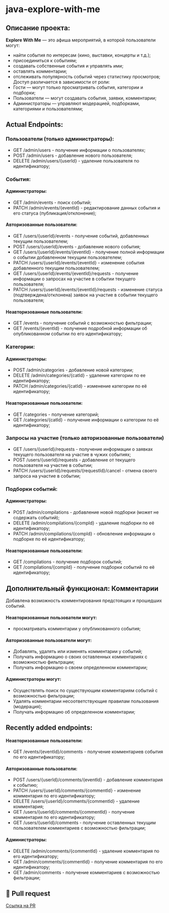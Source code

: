 # java-explore-with-me

## Описание проекта:
**Explore With Me** — это афиша мероприятий, в которой пользователи могут:
- найти события по интересам (кино, выставки, концерты и т.д.);
- присоединиться к событиям;
- создавать собственные события и управлять ими;
- оставлять комментарии;
- отслеживать популярность событий через статистику просмотров;
Доступ различается в зависимости от роли:
- Гости — могут только просматривать события, категории и подборки;
- Пользователи — могут создавать события, заявки, комментарии;
- Администраторы — управляют модерацией, подборками, категориями и пользователями;

## Actual Endpoints:

### Пользователи (только администраторы):

- GET /admin/users - получение информации о пользователях;
- POST /admin/users - добавление нового пользователя;
- DELETE /admin/users/{userId} - удаление пользователя по идентификатору;

### События:

#### Администраторы:
- GET /admin/events - поиск событий;
- PATCH /admin/events/{eventId} - редактирование данных события и его статуса (публикация/отклонение);

#### Авторизованные пользователи:
- GET /users/{userId}/events - получение событий, добавленных текущим пользователем;
- POST /users/{userId}/events - добавление нового события;
- GET /users/{userId}/events/{eventId} - получение полной информации о событии добавленном текущим пользователем;
- PATCH /users/{userId}/events/{eventId} - изменение события добавленного текущим пользователем;
- GET /users/{userId}/events/{eventId}/requests - получение информации о запросах на участие
  в событии текущего пользователя;
- PATCH /users/{userId}/events/{eventId}/requests - изменение статуса (подтверждена/отклонена) заявок на участие
  в событии текущего пользователя;
  
#### Неавторизованные пользователи:
- GET /events - получение событий с возможностью фильтрации;
- GET /events/{eventId} - получение подробной информации об опубликованном событии по его идентификатору;

### Категории:

#### Администраторы:
- POST /admin/categories - добавление новой категории;
- DELETE /admin/categories/{catId} - удаление категории по ее идентификатору;
- PATCH /admin/categories/{catId} - изменение категории по её идентификатору;
  
#### Неавторизованные пользователи:
- GET /categories - получение категорий;
- GET /categories/{catId} - получение информации о категории по её идентификатору;

### Запросы на участие (только авторизованные пользователи)

- GET /users/{userId}/requests - получение информации о заявках текущего пользователя на участие в чужих событиях;
- POST /users/{userId}/requests - добавление от текущего пользователя на участие в событии;
- PATCH /users/{userId}/requests/{requestId}/cancel - отмена своего запроса на участие в событии;

### Подборки событий:

#### Администраторы:
- POST /admin/compilations - добавление новой подборки (может не содержать событий);
- DELETE /admin/compilations/{compId} - удаление подборки по её идентификатору;
- PATCH /admin/compilations/{compId} - обновление информации о подборке по её идентификатору;
  
#### Неавторизованные пользователи:
- GET /compilations - получение подборок событий;
- GET /compilations/{compId} - получение подборки событий по её идентификатору;

## Дополнительный функционал: Комментарии
Добавлена возможность комментирования предстоящих и прошедших событий. 

#### Неавторизованные пользователи могут:
- просматривать комментарии у опубликованного события;

#### Авторизованные пользователи могут:
- Добавлять, удалять или изменять комментарии у событий;
- Получать информацию о своих оставленных комментариях с возможностью фильтрации;
- Получать информацию о своем определенном комментарии;

#### Администраторы могут:
- Осуществлять поиск по существующим комментариям событий с возможностью фильтрации;
- Удалять комментарии несоответствующие правилам пользования (модерация);
- Получать информацию об определенном комментарии;

## Recently added endpoints:

#### Неавторизованные пользователи:
- GET /events/{eventId}/comments - получение комментариев события по его идентификатору;
  
#### Авторизованные пользователи:
- POST /users/{userId}/comments/{eventId} - добавление комментария к событию;
- PATCH /users/{userId}/comments/{commentId} - изменение комментария по его идентификатору;
- DELETE /users/{userId}/comments/{commentId} - удаление комментария;
- GET /users/{userId}/comments/{commentId} - получение комментария по его идентификатору;
- GET /users/{userId}/comments - получение оставленных текущим пользователем комментариев с возможностью фильтрации;
  
#### Администраторы:
- DELETE /admin/comments/{commentId} - удаление комментария по его идентификатору;
- GET /admin/comments/{commentId} - получение комментария по его идентификатору;
- GET /admin/comments - получение комментариев с возможностью фильтрации;

## 🔗 Pull request
[Ссылка на PR](https://github.com/Kreskowl/java-explore-with-me/pull/3)

